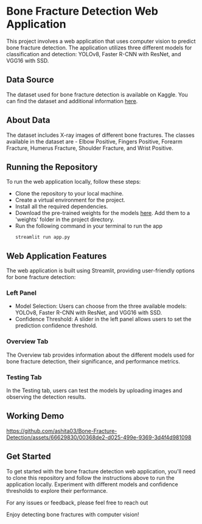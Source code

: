 # Bone Fracture Detection Web Application

This project involves a web application that uses computer vision to predict bone fracture detection. The application utilizes three different models for classification and detection: YOLOv8, Faster R-CNN with ResNet, and VGG16 with SSD.

## Data Source
The dataset used for bone fracture detection is available on Kaggle. You can find the dataset and additional information [here](https://www.kaggle.com/datasets/pkdarabi/bone-fracture-detection-computer-vision-project).

## About Data
The dataset includes X-ray images of different bone fractures. The classes available in the dataset are - Elbow Positive, Fingers Positive, Forearm Fracture, Humerus Fracture, Shoulder Fracture, and Wrist Positive.

## Running the Repository
To run the web application locally, follow these steps:

* Clone the repository to your local machine.
* Create a virtual environment for the project.
* Install all the required dependencies.
* Download the pre-trained weights for the models [here](https://drive.google.com/drive/folders/15LnW-DVp9VOx7-hPbCGKrfb8Ot0m_qlA?usp=sharing). Add them to a 'weights' folder in the project directory.
* Run the following command in your terminal to run the app
  ```
  streamlit run app.py
  ```

## Web Application Features
The web application is built using Streamlit, providing user-friendly options for bone fracture detection:

### Left Panel
* Model Selection: Users can choose from the three available models: YOLOv8, Faster R-CNN with ResNet, and VGG16 with SSD.
* Confidence Threshold: A slider in the left panel allows users to set the prediction confidence threshold.

### Overview Tab
The Overview tab provides information about the different models used for bone fracture detection, their significance, and performance metrics.

### Testing Tab
In the Testing tab, users can test the models by uploading images and observing the detection results.


## Working Demo

https://github.com/ashita03/Bone-Fracture-Detection/assets/66629830/00368de2-d025-499e-9369-3d4f4d981098


## Get Started
To get started with the bone fracture detection web application, you'll need to clone this repository and follow the instructions above to run the application locally. Experiment with different models and confidence thresholds to explore their performance.

For any issues or feedback, please feel free to reach out

Enjoy detecting bone fractures with computer vision!

